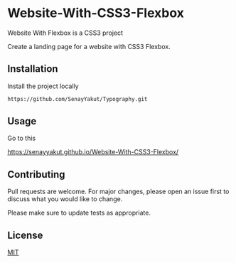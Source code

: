 # Website-With-CSS3-Flexbox

Website With Flexbox is a CSS3 project

Create a landing page for a website with CSS3 Flexbox.

## Installation

Install the project locally
```bash
https://github.com/SenayYakut/Typography.git

```

## Usage
Go to this  

https://senayyakut.github.io/Website-With-CSS3-Flexbox/

## Contributing
Pull requests are welcome. For major changes, please open an issue first to discuss what you would like to change.

Please make sure to update tests as appropriate.

## License
[MIT](https://choosealicense.com/licenses/mit/)


